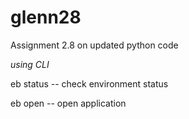 # glenn28
Assignment 2.8 on updated python code

*using CLI*

eb status -- check environment status

eb open -- open application
